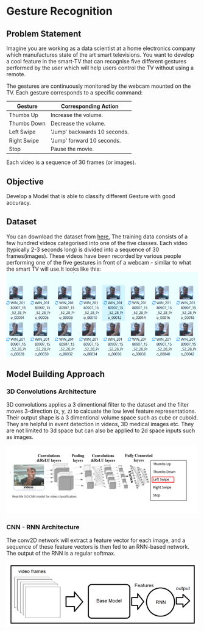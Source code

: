 # Gesture Recognition

## Problem Statement
Imagine you are working as a data scientist at a home electronics company which manufactures state of the art smart televisions. You want to develop a cool feature in the smart-TV that can recognise five different gestures performed by the user which will help users control the TV without using a remote.

The gestures are continuously monitored by the webcam mounted on the TV. Each gesture corresponds to a specific command:

| Gesture | Corresponding Action |
| --- | --- | 
| Thumbs Up | Increase the volume. |
| Thumbs Down | Decrease the volume. |
| Left Swipe | 'Jump' backwards 10 seconds. |
| Right Swipe | 'Jump' forward 10 seconds. |
| Stop | Pause the movie. |

Each video is a sequence of 30 frames (or images).

## Objective
Develop a Model that is able to classify different Gesture with good accuracy.

## Dataset
You can download the dataset from [here.](https://drive.google.com/uc?id=1ehyrYBQ5rbQQe6yL4XbLWe3FMvuVUGiL)
The training data consists of a few hundred videos categorised into one of the five classes. Each video (typically 2-3 seconds long) is divided into a sequence of 30 frames(images). These videos have been recorded by various people performing one of the five gestures in front of a webcam - similar to what the smart TV will use.It looks like this:
![dataset](Readme_files/86066087-d03cf680-ba8e-11ea-91f5-960b5f522a39.png)

## Model Building Approach
### 3D Convolutions Architecture
3D convolutions applies a 3 dimentional filter to the dataset and the filter moves 3-direction (x, y, z) to calcuate the low level feature representations. Their output shape is a 3 dimentional volume space such as cube or cuboid. They are helpful in event detection in videos, 3D medical images etc. They are not limited to 3d space but can also be applied to 2d space inputs such as images.

![Convs Architecture](https://github.com/kshitij-raj/Gesture-Recognition/blob/d2a9c64cca8ac32a682e1aa7c9e34e7e6f650c32/Readme_files/3D_Covs_Architecture.png)

### CNN - RNN Architecture
The conv2D network will extract a feature vector for each image, and a sequence of these feature vectors is then fed to an RNN-based network. The output of the RNN is a regular softmax.

![CNN RNN Architecture](https://github.com/kshitij-raj/Gesture-Recognition/blob/9fe1d0c420daddb1b03db4d3590b5aba08fb53b2/Readme_files/CNN-RNN.png)


